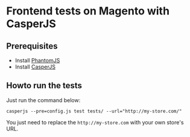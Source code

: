 # Frontend tests on Magento with CasperJS

## Prerequisites

*   Install [PhantomJS][phantomjs]
*   Install [CasperJS][casperjs]

## Howto run the tests

Just run the command below:

    casperjs --pre=config.js test tests/ --url="http://my-store.com/"

You just need to replace the `http://my-store.com` with your own store's URL.

[casperjs]: http://casperjs.org
[phantomjs]: http://phantomjs.org